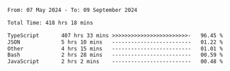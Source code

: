 
<!--START_SECTION:waka-->

```txt
From: 07 May 2024 - To: 09 September 2024

Total Time: 418 hrs 18 mins

TypeScript       407 hrs 33 mins >>>>>>>>>>>>>>>>>>>>>>>>-   96.45 %
JSON             5 hrs 10 mins   -------------------------   01.22 %
Other            4 hrs 15 mins   -------------------------   01.01 %
Bash             2 hrs 28 mins   -------------------------   00.59 %
JavaScript       2 hrs 2 mins    -------------------------   00.48 %
```

<!--END_SECTION:waka-->

<!--

### Hi there 👋
**Iam-cesar/Iam-cesar** is a ✨ _special_ ✨ repository because its `README.md` (this file) appears on your GitHub profile.

Here are some ideas to get you started:

- 🔭 I’m currently working on ...
- 🌱 I’m currently learning ...
- 👯 I’m looking to collaborate on ...
- 🤔 I’m looking for help with ...
- 💬 Ask me about ...
- 📫 How to reach me: ...
- 😄 Pronouns: ...
- ⚡ Fun fact: ...
-->
